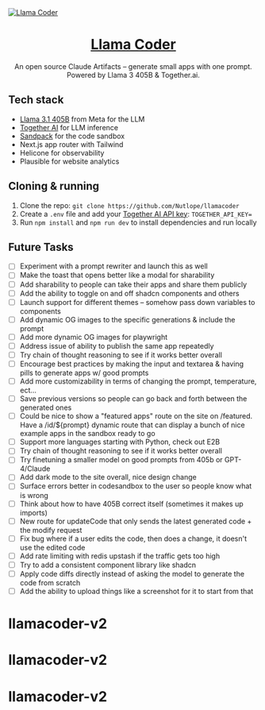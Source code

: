 <a href="https://www.llamacoder.io">
  <img alt="Llama Coder" src="./public/og-image.png">
  <h1 align="center">Llama Coder</h1>
</a>

<p align="center">
  An open source Claude Artifacts – generate small apps with one prompt. Powered by Llama 3 405B & Together.ai.
</p>

## Tech stack

- [Llama 3.1 405B](https://ai.meta.com/blog/meta-llama-3-1/) from Meta for the LLM
- [Together AI](https://dub.sh/together-ai/?utm_source=example-app&utm_medium=llamacoder&utm_campaign=llamacoder-app-signup) for LLM inference
- [Sandpack](https://sandpack.codesandbox.io/) for the code sandbox
- Next.js app router with Tailwind
- Helicone for observability
- Plausible for website analytics

## Cloning & running

1. Clone the repo: `git clone https://github.com/Nutlope/llamacoder`
2. Create a `.env` file and add your [Together AI API key](https://dub.sh/together-ai/?utm_source=example-app&utm_medium=llamacoder&utm_campaign=llamacoder-app-signup): `TOGETHER_API_KEY=`
3. Run `npm install` and `npm run dev` to install dependencies and run locally

## Future Tasks

- [ ] Experiment with a prompt rewriter and launch this as well
- [ ] Make the toast that opens better like a modal for sharability
- [ ] Add sharability to people can take their apps and share them publicly
- [ ] Add the ability to toggle on and off shadcn components and others
- [ ] Launch support for different themes – somehow pass down variables to components
- [ ] Add dynamic OG images to the specific generations & include the prompt
- [ ] Add more dynamic OG images for playwright
- [ ] Address issue of ability to publish the same app repeatedly
- [ ] Try chain of thought reasoning to see if it works better overall
- [ ] Encourage best practices by making the input and textarea & having pills to generate apps w/ good prompts
- [ ] Add more customizability in terms of changing the prompt, temperature, ect...
- [ ] Save previous versions so people can go back and forth between the generated ones
- [ ] Could be nice to show a "featured apps" route on the site on /featured. Have a /id/${prompt} dynamic route that can display a bunch of nice example apps in the sandbox ready to go
- [ ] Support more languages starting with Python, check out E2B
- [ ] Try chain of thought reasoning to see if it works better overall
- [ ] Try finetuning a smaller model on good prompts from 405b or GPT-4/Claude
- [ ] Add dark mode to the site overall, nice design change
- [ ] Surface errors better in codesandbox to the user so people know what is wrong
- [ ] Think about how to have 405B correct itself (sometimes it makes up imports)
- [ ] New route for updateCode that only sends the latest generated code + the modify request
- [ ] Fix bug where if a user edits the code, then does a change, it doesn't use the edited code
- [ ] Add rate limiting with redis upstash if the traffic gets too high
- [ ] Try to add a consistent component library like shadcn
- [ ] Apply code diffs directly instead of asking the model to generate the code from scratch
- [ ] Add the ability to upload things like a screenshot for it to start from that
# llamacoder-v2
# llamacoder-v2
# llamacoder-v2
